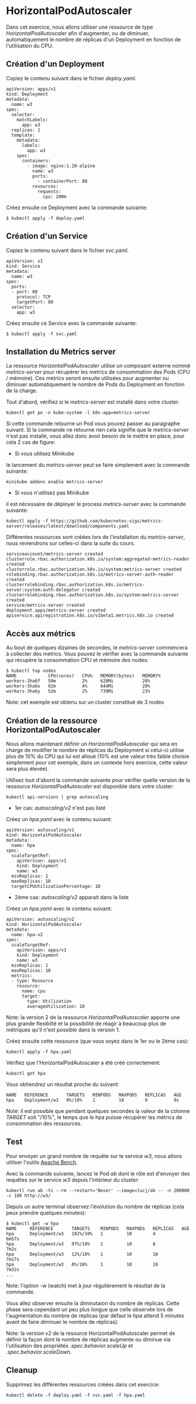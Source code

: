 # HorizontalPodAutoscaler

Dans cet exercice, nous allons utiliser une ressource de type *HorizontalPodAutoscaler* afin d'augmenter, ou de diminuer, automatiquement le nombre de réplicas d'un Deployment en fonction de l'utilisation du CPU.

## Création d'un Deployment

Copiez le contenu suivant dans le fichier *deploy.yaml*.

```
apiVersion: apps/v1
kind: Deployment
metadata:
  name: w3
spec:
  selector:
    matchLabels:
      app: w3
  replicas: 1
  template:
    metadata:
      labels:
        app: w3
    spec:
      containers:
        - image: nginx:1.20-alpine
          name: w3
          ports:
            - containerPort: 80
          resources:
            requests:
              cpu: 200m
```

Créez ensuite ce Deployment avec la commande suivante:

```
$ kubectl apply -f deploy.yaml
```

## Création d'un Service

Copiez le contenu suivant dans le fichier *svc.yaml*.

```
apiVersion: v1
kind: Service
metadata:
  name: w3
spec:
  ports:
  - port: 80
    protocol: TCP
    targetPort: 80
  selector:
    app: w3
```

Créez ensuite ce Service avec la commande suivante:

```
$ kubectl apply -f svc.yaml
```

## Installation du Metrics server

La ressource *HorizontalPodAutoscaler* utilise un composant externe nommé *metrics-server* pour récupérer les metrics de consommation des Pods (CPU / mémoire). Ces metrics seront ensuite utilisées pour augmenter ou diminuer automatiquement le nombre de Pods du Deployment en fonction de la charge.

Tout d'abord, vérifiez si le *metrics-server* est installé dans votre cluster:

```
kubectl get po -n kube-system -l k8s-app=metrics-server
```

Si cette commande retourne un Pod vous pouvez passer au paragraphe suivant. Si la commande ne retourne rien cela signifie que le *metrics-server* n'est pas installé, vous allez donc avoir besoin de le mettre en place, pour cela 2 cas de figure:

- Si vous utilisez Minikube

le lancement du *metrics-server* peut se faire simplement avec la commande suivante:

```
minikube addons enable metrics-server
```

- Si vous n'utilisez pas Minikube

il est nécessaire de déployer le process *metrics-server* avec la commande suivante:

```
kubectl apply -f https://github.com/kubernetes-sigs/metrics-server/releases/latest/download/components.yaml
```

Différentes ressources sont créées lors de l'installation du *metrics-server*, nous reviendrons sur celles-ci dans la suite du cours.

```
serviceaccount/metrics-server created
clusterrole.rbac.authorization.k8s.io/system:aggregated-metrics-reader created
clusterrole.rbac.authorization.k8s.io/system:metrics-server created
rolebinding.rbac.authorization.k8s.io/metrics-server-auth-reader created
clusterrolebinding.rbac.authorization.k8s.io/metrics-server:system:auth-delegator created
clusterrolebinding.rbac.authorization.k8s.io/system:metrics-server created
service/metrics-server created
deployment.apps/metrics-server created
apiservice.apiregistration.k8s.io/v1beta1.metrics.k8s.io created
```

## Accès aux métrics

Au bout de quelques dizaines de secondes, le *metrics-server* commencera à collecter des metrics. Vous pouvez le vérifier avec la commande suivante qui récupère la consommation CPU et mémoire des nodes:

```
$ kubectl top nodes
NAME            CPU(cores)   CPU%   MEMORY(bytes)   MEMORY%
workers-3ha6f   50m          2%     628Mi           20%
workers-3ha6x   92m          4%     644Mi           20%
workers-3ha6y   52m          2%     739Mi           23%
```

Note: cet exemple est obtenu sur un cluster constitué de 3 nodes

## Création de la ressource HorizontalPodAutoscaler

Nous allons maintenant définir un *HorizontalPodAutoscaler* qui sera en charge de modifier le nombre de réplicas du Deployment si celui-ci utilise plus de 10% du CPU qui lui est alloué (10% est une valeur très faible choisie simplement pour cet exemple, dans un contexte hors exercice, cette valeur sera plus élevée).

Utilisez tout d'abord la commande suivante pour vérifier quelle version de la ressource *HorizontalPodAutoscaler* est disponible dans votre cluster:

```
kubectl api-versions | grep autoscaling
```

- 1er cas: *autoscaling/v2* n'est pas listé

Créez un *hpa.yaml* avec le contenu suivant:

```
apiVersion: autoscaling/v1
kind: HorizontalPodAutoscaler
metadata:
  name: hpa
spec:
  scaleTargetRef:
    apiVersion: apps/v1
    kind: Deployment
    name: w3
  minReplicas: 1
  maxReplicas: 10
  targetCPUUtilizationPercentage: 10
```

- 2ème cas: *autoscaling/v2* apparait dans la liste

Créez un *hpa.yaml* avec le contenu suivant:

```
apiVersion: autoscaling/v2
kind: HorizontalPodAutoscaler
metadata:
  name: hpa-v2
spec:
  scaleTargetRef:
    apiVersion: apps/v1
    kind: Deployment
    name: w3
  minReplicas: 1
  maxReplicas: 10
  metrics:
  - type: Resource
    resource:
      name: cpu
      target:
        type: Utilization
        averageUtilization: 10
```

Note: la version 2 de la ressource *HorizontalPodAutoscaler* apporte une plus grande flexibilté et la possibilité de réagir à beaucoup plus de métriques qu'il n'est possible dans la version 1. 

Créez ensuite cette ressource (que vous soyez dans le 1er ou le 2ème cas):

```
kubectl apply -f hpa.yaml
```

Vérifiez que l'HorizontalPodAutoscaler a été créé correctement:

```
kubectl get hpa
```

Vous obtiendrez un résultat proche du suivant:

```
NAME   REFERENCE       TARGETS   MINPODS   MAXPODS   REPLICAS   AGE
hpa    Deployment/w3   0%/10%    1         10        0          9s
```

Note: il est possible que pendant quelques secondes la valeur de la colonne *TARGET* soit "<unknown>/10%", le temps que le hpa puisse récupérer les métrics de consommation des ressources.

## Test

Pour envoyer un grand nombre de requête sur le service *w3*, nous allons utiliser l'outils [Apache Bench](http://httpd.apache.org/docs/current/programs/ab.html).

Avec la commande suivante, lancez le Pod *ab* dont le rôle est d'envoyer des requêtes sur le service *w3* depuis l'intérieur du cluster:

```
kubectl run ab -ti --rm --restart='Never' --image=lucj/ab -- -n 200000 -c 100 http://w3/
```

Depuis un autre terminal observez l'évolution du nombre de réplicas (cela peux prendre quelques minutes):

```
$ kubectl get -w hpa
NAME     REFERENCE       TARGETS    MINPODS   MAXPODS   REPLICAS   AGE
hpa      Deployment/w3   182%/10%   1         10        4          6m57s
hpa      Deployment/w3   97%/10%    1         10        8          7m2s
hpa      Deployment/w3   12%/10%    1         10        10         7m17s
hpa      Deployment/w3   0%/10%     1         10        10         7m32s
...
```

Note: l'option *-w* (watch)  met à jour régulièrement le résultat de la commande.

Vous allez observer ensuite la diminutaion du nombre de réplicas. Cette phase sera cependant un peu plus longue que celle observée lors de l'augmentation du nombre de réplicas (par défaut le *hpa* attend 5 minutes avant de faire diminuer le nombre de réplicas).

Note: la version v2 de la resource HorizontalPodAutoscaler permet de définir la façon dont le nombre de réplicas augmente ou diminue via l'utilisation des propriétés *.spec.behavior.scaleUp* et *.spec.behavior.scaleDown*.

## Cleanup

Supprimez les différentes ressources créées dans cet exercice:

```
kubectl delete -f deploy.yaml -f svc.yaml -f hpa.yaml
```